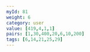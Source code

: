 ```yaml
---
myId: 81
weight: 6
category: user
value: [419,4,1,1]
pairs: [1,30,400,20,6,10,200]
tags: [6,14,21,25,29]
---
```

